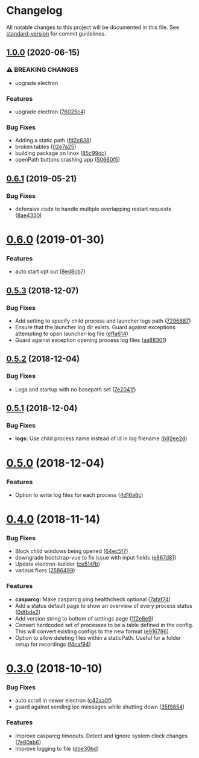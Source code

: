 # Changelog

All notable changes to this project will be documented in this file. See [standard-version](https://github.com/conventional-changelog/standard-version) for commit guidelines.

## [1.0.0](https://github.com/nrkno/tv-automation-casparcg-launcher/compare/v0.6.1...v1.0.0) (2020-06-15)


### ⚠ BREAKING CHANGES

* upgrade electron

### Features

* upgrade electron ([76025c4](https://github.com/nrkno/tv-automation-casparcg-launcher/commit/76025c49dbe340d056bd7e38894aaf9a8d88a3b3))


### Bug Fixes

* Adding a static path ([fd2c638](https://github.com/nrkno/tv-automation-casparcg-launcher/commit/fd2c63802e5d014a090294f9b9291d5295527f74))
* broken tables ([02e7a25](https://github.com/nrkno/tv-automation-casparcg-launcher/commit/02e7a25d45230539064861e6e5074bf95e0f5c25))
* building package on linux ([85c99dc](https://github.com/nrkno/tv-automation-casparcg-launcher/commit/85c99dcae0c9d0f5da97f46f015cf4d8528f34b7))
* openPath buttons crashing app ([50660f5](https://github.com/nrkno/tv-automation-casparcg-launcher/commit/50660f549b4218b7d8ea32620ae9854dd7e0cd41))

<a name="0.6.1"></a>
## [0.6.1](https://github.com/nrkno/tv-automation-casparcg-launcher/compare/v0.6.0...v0.6.1) (2019-05-21)


### Bug Fixes

* defensive code to handle multiple overlapping restart requests ([8ae4330](https://github.com/nrkno/tv-automation-casparcg-launcher/commit/8ae4330))



<a name="0.6.0"></a>
# [0.6.0](https://github.com/nrkno/tv-automation-casparcg-launcher/compare/v0.5.3...v0.6.0) (2019-01-30)


### Features

* auto start opt out ([8ed8cb7](https://github.com/nrkno/tv-automation-casparcg-launcher/commit/8ed8cb7))



<a name="0.5.3"></a>
## [0.5.3](https://github.com/nrkno/tv-automation-casparcg-launcher/compare/v0.5.2...v0.5.3) (2018-12-07)


### Bug Fixes

* Add setting to specify child process and launcher logs path ([7296887](https://github.com/nrkno/tv-automation-casparcg-launcher/commit/7296887))
* Ensure that the launcher log dir exists. Guard against exceptions attempting to open launcher-log file ([effa614](https://github.com/nrkno/tv-automation-casparcg-launcher/commit/effa614))
* Guard against exception opening process log files ([aa88301](https://github.com/nrkno/tv-automation-casparcg-launcher/commit/aa88301))



<a name="0.5.2"></a>
## [0.5.2](https://github.com/nrkno/tv-automation-casparcg-launcher/compare/v0.5.1...v0.5.2) (2018-12-04)


### Bug Fixes

* Logs and startup with no basepath set ([7e2041f](https://github.com/nrkno/tv-automation-casparcg-launcher/commit/7e2041f))



<a name="0.5.1"></a>
## [0.5.1](https://github.com/nrkno/tv-automation-casparcg-launcher/compare/v0.5.0...v0.5.1) (2018-12-04)


### Bug Fixes

* **logs:** Use child process name instead of id in log filename ([b92ee2d](https://github.com/nrkno/tv-automation-casparcg-launcher/commit/b92ee2d))



<a name="0.5.0"></a>
# [0.5.0](https://github.com/nrkno/tv-automation-casparcg-launcher/compare/v0.4.0...v0.5.0) (2018-12-04)


### Features

* Option to write log files for each process ([4d16a8c](https://github.com/nrkno/tv-automation-casparcg-launcher/commit/4d16a8c))



<a name="0.4.0"></a>
# [0.4.0](https://github.com/nrkno/tv-automation-casparcg-launcher/compare/v0.3.0...v0.4.0) (2018-11-14)


### Bug Fixes

* Block child windows being opened ([64ec5f7](https://github.com/nrkno/tv-automation-casparcg-launcher/commit/64ec5f7))
* downgrade bootstrap-vue to fix issue with input fields ([e867d81](https://github.com/nrkno/tv-automation-casparcg-launcher/commit/e867d81))
* Update electron-builder ([ce514fb](https://github.com/nrkno/tv-automation-casparcg-launcher/commit/ce514fb))
* various fixes ([2586499](https://github.com/nrkno/tv-automation-casparcg-launcher/commit/2586499))


### Features

* **casparcg:** Make casparcg ping healthcheck optional ([7afaf74](https://github.com/nrkno/tv-automation-casparcg-launcher/commit/7afaf74))
* Add a status default page to show an overview of every process status ([0dfbde2](https://github.com/nrkno/tv-automation-casparcg-launcher/commit/0dfbde2))
* Add version string to bottom of settings page ([1f2e8e9](https://github.com/nrkno/tv-automation-casparcg-launcher/commit/1f2e8e9))
* Convert hardcoded set of processes to be a table defined in the config. This will convert existing configs to the new format ([e916786](https://github.com/nrkno/tv-automation-casparcg-launcher/commit/e916786))
* Option to allow deleting files within a staticPath. Useful for a folder setup for recordings ([f4caf94](https://github.com/nrkno/tv-automation-casparcg-launcher/commit/f4caf94))



<a name="0.3.0"></a>
# [0.3.0](https://github.com/nrkno/tv-automation-casparcg-launcher/compare/v0.2.0...v0.3.0) (2018-10-10)


### Bug Fixes

* auto scroll in newer electron ([c42aa0f](https://github.com/nrkno/tv-automation-casparcg-launcher/commit/c42aa0f))
* guard against sending ipc messages while shutting down ([35f9854](https://github.com/nrkno/tv-automation-casparcg-launcher/commit/35f9854))


### Features

* Improve casparcg timeouts. Detect and ignore system clock changes ([7e80ab6](https://github.com/nrkno/tv-automation-casparcg-launcher/commit/7e80ab6))
* Improve logging to file ([dbe30bd](https://github.com/nrkno/tv-automation-casparcg-launcher/commit/dbe30bd))
